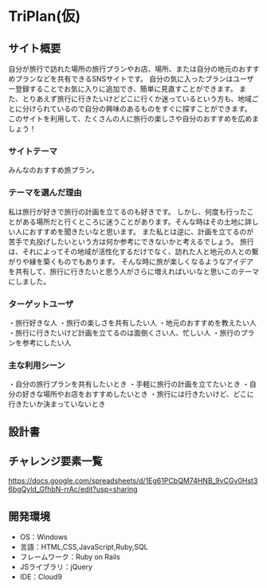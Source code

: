 # TriPlan(仮)

## サイト概要

自分が旅行で訪れた場所の旅行プランやお店、場所、または自分の地元のおすすめプランなどを共有できるSNSサイトです。
自分の気に入ったプランはユーザー登録することでお気に入りに追加でき、簡単に見直すことができます。
また、とりあえず旅行に行きたいけどどこに行くか迷っているという方も、地域ごとに分けられているので自分の興味のあるものをすぐに探すことができます。
このサイトを利用して、たくさんの人に旅行の楽しさや自分のおすすめを広めましょう！

### サイトテーマ

みんなのおすすめ旅プラン。

### テーマを選んだ理由

私は旅行が好きで旅行の計画を立てるのも好きです。
しかし、何度も行ったことがある場所だと行くところに迷うことがあります。そんな時はその土地に詳しい人におすすめを聞きたいなと思います。
また私とは逆に、計画を立てるのが苦手で丸投げしたいという方は何か参考にできないかと考えるでしょう。
旅行は、それによってその地域が活性化するだけでなく、訪れた人と地元の人との繋がりや縁を築くものでもあります。
そんな時に旅が楽しくなるようなアイデアを共有して、旅行に行きたいと思う人がさらに増えればいいなと思いこのテーマにしました。

### ターゲットユーザ

・旅行好きな人
・旅行の楽しさを共有したい人
・地元のおすすめを教えたい人
・旅行に行きたいけど計画を立てるのは面倒くさい人、忙しい人
・旅行のプランを参考にしたい人

### 主な利用シーン

・自分の旅行プランを共有したいとき
・手軽に旅行の計画を立てたいとき
・自分の好きな場所やお店をおすすめしたいとき
・旅行には行きたいけど、どこに行きたいか決まっていないとき

## 設計書


## チャレンジ要素一覧

https://docs.google.com/spreadsheets/d/1Eg61PCbQM74HNB_9vCGv0Hst36bgQyld_GfhbN-rrAc/edit?usp=sharing

## 開発環境
- OS：Windows
- 言語：HTML,CSS,JavaScript,Ruby,SQL
- フレームワーク：Ruby on Rails
- JSライブラリ：jQuery
- IDE：Cloud9

